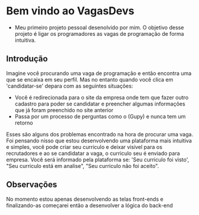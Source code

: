 # Bem vindo ao VagasDevs

* Meu primeiro projeto pessoal desenolvido por mim. O objetivo desse projeto é ligar os programadores as vagas de programação de forma intuitiva. 

## Introdução
Imagine você procurando uma vaga de programação e então encontra uma que se encaixa em seu perfil. Mas no entanto quando você clica em 'candidatar-se' depara com as seguintes situações: 
* Você é redirecionada para o site da empresa onde tem que fazer outro cadastro para poder se candidatar e preencher algumas informações que já foram preenchido no site anterior
* Passa por um processo de perguntas como o (Gupy) e nunca tem um retorno

Esses são alguns dos problemas encontrado na hora de procurar uma vaga.
Foi pensando nisso que estou desenvolvendo uma plataforma mais intuitiva e simples, você pode criar seu curriculo e deixar visivel para os recrutadores e ao se candidatar a vaga, o curriculo seu é enviado para empresa. Você será informado pela plataforma se: 'Seu curriculo foi visto', "Seu curriculo está em analise", "Seu curriculo não foi aceito".

## Observações
No momento estou apenas desenvolvendo as telas front-ends e finalizando-as começarei então a desenvolver a lógica do back-end